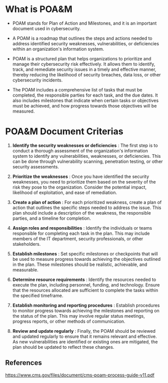 # What is POA&M

- POAM stands for Plan of Action and Milestones, and it is an important document used in cybersecurity. 

- A POAM is a roadmap that outlines the steps and actions needed to address identified security weaknesses, vulnerabilities, or deficiencies within an organization's information system.

- POAM is a structured plan that helps organizations to prioritize and manage their cybersecurity risk effectively. It allows them to identify, track, and remediate security issues in a timely and effective manner, thereby reducing the likelihood of security breaches, data loss, or other cybersecurity incidents.

- The POAM includes a comprehensive list of tasks that must be completed, the responsible parties for each task, and the due dates. It also includes milestones that indicate when certain tasks or objectives must be achieved, and how progress towards those objectives will be measured.


# POA&M Document Criterias

1. <b>Identify the security weaknesses or deficiencies</b> : The first step is to conduct a thorough assessment of the organization's information system to identify any vulnerabilities, weaknesses, or deficiencies. This can be done through vulnerability scanning, penetration testing, or other security assessments.

2. <b>Prioritize the weaknesses</b> : Once you have identified the security weaknesses, you need to prioritize them based on the severity of the risk they pose to the organization. Consider the potential impact, likelihood of exploitation, and ease of remediation.

3. <b>Create a plan of action</b> : For each prioritized weakness, create a plan of action that outlines the specific steps needed to address the issue. This plan should include a description of the weakness, the responsible parties, and a timeline for completion.

4. <b>Assign roles and responsibilities</b> : Identify the individuals or teams responsible for completing each task in the plan. This may include members of the IT department, security professionals, or other stakeholders.

5. <b>Establish milestones</b> : Set specific milestones or checkpoints that will be used to measure progress towards achieving the objectives outlined in the plan. These milestones should be realistic, achievable, and measurable.

6. <b>Determine resource requirements</b> : Identify the resources needed to execute the plan, including personnel, funding, and technology. Ensure that the resources allocated are sufficient to complete the tasks within the specified timeframe.

7. <b>Establish monitoring and reporting procedures</b> : Establish procedures to monitor progress towards achieving the milestones and reporting on the status of the plan. This may involve regular status meetings, progress reports, or other methods of communication.

  8. <b>Review and update regularly</b> : Finally, the POAM should be reviewed and updated regularly to ensure that it remains relevant and effective. As new vulnerabilities are identified or existing ones are mitigated, the plan should be updated to reflect these changes.



## References
https://www.cms.gov/files/document/cms-poam-process-guide-v11.pdf
